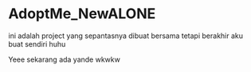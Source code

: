 # AdoptMe_NewALONE
ini adalah project yang sepantasnya dibuat bersama tetapi berakhir aku buat sendiri huhu

Yeee sekarang ada yande wkwkw
